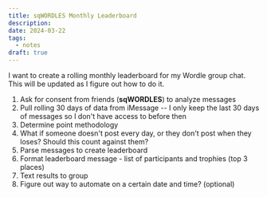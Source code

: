 ```yaml
---
title: sqWORDLES Monthly Leaderboard
description: 
date: 2024-03-22
tags:
  - notes
draft: true
---
```

I want to create a rolling monthly leaderboard for my Wordle group chat. This will be updated as I figure out how to do it.
1. Ask for consent from friends (**sqWORDLES**) to analyze messages
2. Pull rolling 30 days of data from iMessage -- I only keep the last 30 days of messages so I don't have access to before then
3. Determine point methodology
4. What if someone doesn't post every day, or they don't post when they loses? Should this count against them?
5. Parse messages to create leaderboard
6. Format leaderboard message - list of participants and trophies (top 3 places)
7. Text results to group
8. Figure out way to automate on a certain date and time? (optional)